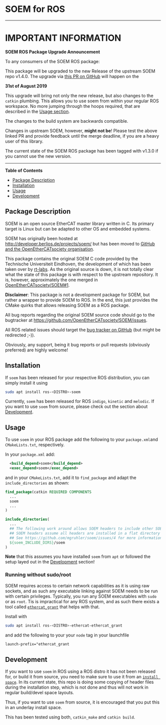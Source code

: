 # SOEM for ROS

---

# **IMPORTANT INFORMATION**

**SOEM ROS Package Upgrade Announcement**


To any consumers of the SOEM ROS package:

This package will be upgraded to the new Release of the upstream SOEM repo v1.4.0.
The upgrade via [this PR on GitHub](https://github.com/mgruhler/soem/pull/24) will happen on the

**31st of August 2019**

This upgrade will bring not only the new release, but also changes to the `catkin` plumbing.
This allows you to use soem from within your regular ROS workspace. No more jumping through
the hoops required, that are described in the [Usage section](#Usage).

The changes to the build system are backwards compatible.

Changes in upstream SOEM, however, **might not be**!
Please test the above linked PR and provide
feedback until the merge deadline, if you are a heavy user of this library.

The current state of the SOEM ROS package has been tagged with v1.3.0 if you cannot use the new version.

---

**Table of Contents**

- [Package Description](#Package-Description)
- [Installation](#Installation)
- [Usage](#Usage)
- [Development](#Development)

## Package Description

SOEM is an open source EtherCAT master library written in C.
Its primary target is Linux but can be adapted to other OS and embedded systems.

SOEM has originally been hosted at http://developer.berlios.de/projects/soem/
but has been moved to [GitHub and the OpenEtherCATsociety organisation](
https://github.com/OpenEtherCATsociety/SOEM).

This package contains the original SOEM C code provided by the Technische Universiteit Eindhoven,
the development of which has been taken over by [rt-labs](https://rt-labs.com/).
As the original source is down, it is not totally clear what the state of this package is with respect
to the upstream repository.
It is, however, approximately the one merged in [OpenEtherCATsociety/SOEM#1](
https://github.com/OpenEtherCATsociety/SOEM/pull/1).

**Disclaimer**:
This package is not a development package for SOEM, but rather a wrapper to provide SOEM to ROS.
In the end, this just provides the CMake quirks that allows releasing SOEM as a ROS package.

All bug reports regarding the original SOEM source code should go to the bugtracker at
https://github.com/OpenEtherCATsociety/SOEM/issues.

All ROS related issues should target the [bug tracker on GitHub](https://github.com/mgruhler/soem/issues)
(but might be redirected ;-)).

Obviously, any support, being it bug reports or pull requests (obviously preferred) are highly welcome!

## Installation

If `soem` has been released for your respective ROS distribution, you can simply install it using

```bash
sudo apt install ros-<DISTRO>-soem
```

Currently, `soem` has been released for ROS `indigo`, `kinetic` and `melodic`.
If you want to use `soem` from source, please check out the section about [Development](#Development).

## Usage

To use `soem` in your ROS package add the following to your `package.xml`and `CMakeLists.txt`, respectively.

In your `package.xml` add:

```xml
  <build_depend>soem</build_depend>
  <exec_depend>soem</exec_depend>
```

and in your `CMakeLists.txt`, add it to `find_package` and adapt the `include_directories` as shown:

```CMake
find_package(catkin REQUIRED COMPONENTS
  ...
  soem
  ...
)

include_directories(
  ...
  ## The following work around allows SOEM headers to include other SOEM headers.
  ## SOEM headers assume all headers are installed in a flat directory structure
  ## See https://github.com/mgruhler/soem/issues/4 for more information.
  ${soem_INCLUDE_DIRS}/soem
)
```
**Note** that this assumes you have installed `soem` from `apt` or followed the setup layed out in the [Development](#Development) section!

### Running without sudo/root
SOEM requires access to certain network capabilities as it is using raw sockets, and as such any executable linking
against SOEM needs to be run with certain privileges.
Typically, you run any SOEM executables with `sudo` or as `root`.
Tis is impractical for any ROS system, and as such there exists a tool called
[`ethercat_grant`](https://github.com/shadow-robot/ethercat_grant) that helps with that.

Install with
```bash
sudo apt install ros-<DISTRO>-ethercat-ethercat_grant
```
and add the following to your your `node` tag in your launchfile
```xml
launch-prefix="ethercat_grant
```

## Development

If you want to use `soem` in ROS using a ROS distro it has not been released for, or build it from source,
you need to make sure to use it from an [`install space`](http://wiki.ros.org/catkin/workspaces#Install_Space).
In its current state, this repo is doing some copying of header files during the installation step, which is not done
and thus will not work in regular build/devel space layouts.

Thus, if you want to use `soem` from source, it is encouraged that you put this in an underlay install space.

This has been tested using both, `catkin_make` and `catkin build`.
